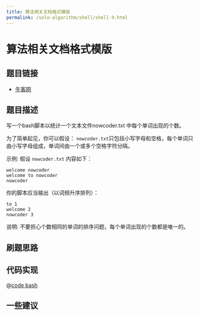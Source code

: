 ```yaml
---
title: 算法相关文档格式模版
permalink: /solo-algorithm/shell/shell-9.html
---
```

# 算法相关文档格式模版

## 题目链接

- [牛客网](https://www.nowcoder.com/share/jump/8484115461699868088684)

## 题目描述

写一个bash脚本以统计一个文本文件nowcoder.txt 中每个单词出现的个数。

为了简单起见，你可以假设：
`nowcoder.txt`只包括小写字母和空格，每个单词只由小写字母组成，单词间由一个或多个空格字符分隔。

示例:
假设 `nowcoder.txt` 内容如下：

```text
welcome nowcoder
welcome to nowcoder
nowcoder
```

你的脚本应当输出（以词频升序排列）：

```text
to 1
welcome 2
nowcoder 3
```

说明:
不要担心个数相同的单词的排序问题，每个单词出现的个数都是唯一的。

## 刷题思路

## 代码实现

@[code bash](@algorithm/shell/shell-1.sh)

## 一些建议
